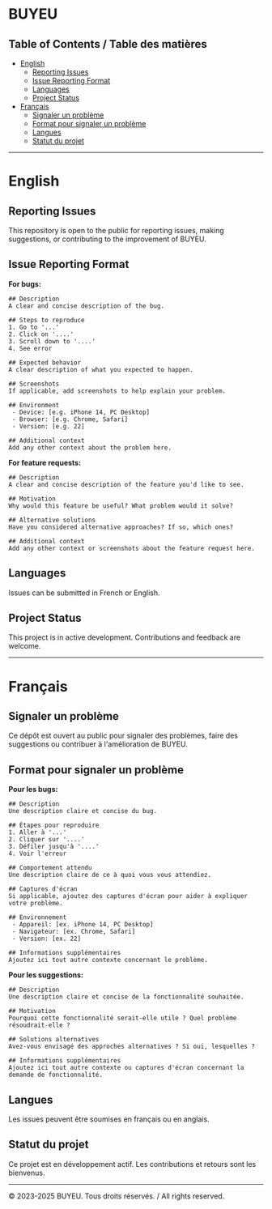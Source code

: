 # BUYEU

## Table of Contents / Table des matières
- [English](#english)
  - [Reporting Issues](#reporting-issues)
  - [Issue Reporting Format](#issue-reporting-format)
  - [Languages](#languages)
  - [Project Status](#project-status)
- [Français](#français)
  - [Signaler un problème](#signaler-un-problème)
  - [Format pour signaler un problème](#format-pour-signaler-un-problème)
  - [Langues](#langues)
  - [Statut du projet](#statut-du-projet)

---

<a name="english"></a>
# English

## Reporting Issues

This repository is open to the public for reporting issues, making suggestions, or contributing to the improvement of BUYEU.

## Issue Reporting Format

**For bugs:**
```
## Description
A clear and concise description of the bug.

## Steps to reproduce
1. Go to '...'
2. Click on '....'
3. Scroll down to '....'
4. See error

## Expected behavior
A clear description of what you expected to happen.

## Screenshots
If applicable, add screenshots to help explain your problem.

## Environment
 - Device: [e.g. iPhone 14, PC Desktop]
 - Browser: [e.g. Chrome, Safari]
 - Version: [e.g. 22]

## Additional context
Add any other context about the problem here.
```

**For feature requests:**
```
## Description
A clear and concise description of the feature you'd like to see.

## Motivation
Why would this feature be useful? What problem would it solve?

## Alternative solutions
Have you considered alternative approaches? If so, which ones?

## Additional context
Add any other context or screenshots about the feature request here.
```

## Languages

Issues can be submitted in French or English.

## Project Status

This project is in active development. Contributions and feedback are welcome.

---

<a name="français"></a>
# Français

## Signaler un problème

Ce dépôt est ouvert au public pour signaler des problèmes, faire des suggestions ou contribuer à l'amélioration de BUYEU.

## Format pour signaler un problème

**Pour les bugs:**
```
## Description
Une description claire et concise du bug.

## Étapes pour reproduire
1. Aller à '...'
2. Cliquer sur '....'
3. Défiler jusqu'à '....'
4. Voir l'erreur

## Comportement attendu
Une description claire de ce à quoi vous vous attendiez.

## Captures d'écran
Si applicable, ajoutez des captures d'écran pour aider à expliquer votre problème.

## Environnement
 - Appareil: [ex. iPhone 14, PC Desktop]
 - Navigateur: [ex. Chrome, Safari]
 - Version: [ex. 22]

## Informations supplémentaires
Ajoutez ici tout autre contexte concernant le problème.
```

**Pour les suggestions:**
```
## Description
Une description claire et concise de la fonctionnalité souhaitée.

## Motivation
Pourquoi cette fonctionnalité serait-elle utile ? Quel problème résoudrait-elle ?

## Solutions alternatives
Avez-vous envisagé des approches alternatives ? Si oui, lesquelles ?

## Informations supplémentaires
Ajoutez ici tout autre contexte ou captures d'écran concernant la demande de fonctionnalité.
```

## Langues

Les issues peuvent être soumises en français ou en anglais.

## Statut du projet

Ce projet est en développement actif. Les contributions et retours sont les bienvenus.

---

© 2023-2025 BUYEU. Tous droits réservés. / All rights reserved.
